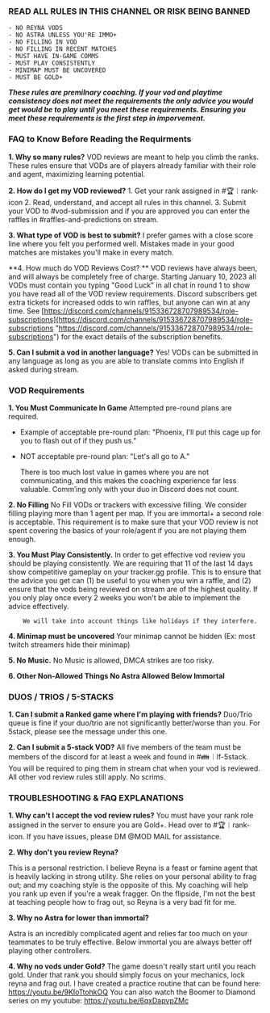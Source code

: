 ### READ ALL RULES IN THIS CHANNEL OR RISK BEING BANNED
    - NO REYNA VODS 
    - NO ASTRA UNLESS YOU'RE IMMO+ 
    - NO FILLING IN VOD 
	- NO FILLING IN RECENT MATCHES 
    - MUST HAVE IN-GAME COMMS 
    - MUST PLAY CONSISTENTLY 
    - MINIMAP MUST BE UNCOVERED 
    - MUST BE GOLD+ 

***These rules are premilnary coaching. If your vod and playtime consistency does not meet the requirements the only advice you would get would be to play until you meet these requirements. Ensuring you meet these requirements is the first step in imporvement.***

### FAQ to Know Before Reading the Requirments

**1. Why so many rules?**
	VOD reviews are meant to help you climb the ranks. These rules ensure that VODs are of players already familiar with their role and agent, maximizing learning potential.  

**2. How do I get my VOD reviewed?**
	1. Get your rank assigned in #🏆︱rank-icon 
	2. Read, understand, and accept all rules in this channel.
	3. Submit your VOD to #vod-submission and if you are approved you can enter the raffles in #raffles-and-predictions on stream.

**3. What type of VOD is best to submit?**
	I prefer games with a close score line where you felt you performed well. Mistakes made in your good matches are mistakes you'll make in every match. 
	
**4. How much do VOD Reviews Cost? **
	VOD reviews have always been, and will always be completely free of charge. Starting January 10, 2023 all VODs must contain you typing "Good Luck" in all chat in round 1 to show you have read all of the VOD review requirements. Discord subscribers get extra tickets for increased odds to win raffles, but anyone can win at any time. See [https://discord.com/channels/915336728707989534/role-subscriptions](https://discord.com/channels/915336728707989534/role-subscriptions "https://discord.com/channels/915336728707989534/role-subscriptions") for the exact details of the subscription benefits. 
	
 **5. Can I submit a vod in another language?**
 Yes! VODs can be submitted in any language as long as you are able to translate comms into English if asked during stream. 
 
	

### VOD Requirements 
**1. You Must Communicate In Game**
Attempted pre-round plans are required. 
- Example of acceptable pre-round plan: "Phoenix, I'll put this cage up for you to flash out of if they push us."
- NOT acceptable pre-round plan: "Let's all go to A."

	There is too much lost value in games where you are not communicating, and this makes the coaching experience far less valuable. Comm’ing only with your duo in Discord does not count. 
	
**2. No Filling**
	No Fill VODs or trackers with excessive filling.  We consider filling playing more than 1 agent per map. 
	If you are immortal+ a second role is acceptable. This requirement is to make sure that your VOD review is not spent covering the basics of your role/agent if you are not playing them enough. 

**3. You Must Play Consistently.**
		In order to get effective vod review you should be playing consistently. We are requiring that 11 of the last 14 days show competitive gameplay on your tracker.gg profile. This is to ensure that the advice you get can (1) be useful to you when you win a raffle, and (2) ensure that the vods being reviewed on stream are of the highest quality. If you only play once every 2 weeks you won't be able to implement the advice effectively.
		
		We will take into account things like holidays if they interfere.
		
**4. Minimap must be uncovered**
	Your minimap cannot be hidden  (Ex: most twitch streamers hide their minimap)
	
**5. No Music.**
    No Music is allowed, DMCA strikes are too risky.
    
**6. Other Non-Allowed Things
No Astra Allowed Below Immortal**

    
### DUOS / TRIOS / 5-STACKS
    
**1. Can I submit a Ranked game where I'm playing with friends?** 
	Duo/Trio queue is fine if your duo/trio are not significantly better/worse than you. For 5stack, please see the message under this one. 
	
**2. Can I submit a 5-stack VOD?** 
	All five members of the team must be members of the discord for at least a week and found in #👪︱lf-5stack. You will be required to ping them in stream chat when your vod is reviewed. All other vod review rules still apply. No scrims.

	
### TROUBLESHOOTING & FAQ EXPLANATIONS

**1. Why can't I accept the vod review rules?** 
You must have your rank role assigned in the server to ensure you are Gold+. Head over to #🏆︱rank-icon. If you have issues, please DM @MOD MAIL for assistance. 

**2. Why don't you review Reyna?** 

This is a personal restriction. I believe Reyna is a feast or famine agent that is heavily lacking in strong utility. She relies on your personal ability to frag out; and my coaching style is the opposite of this. My coaching will help you rank up even if you're a weak fragger. On the flipside, I'm not the best at teaching people how to frag out, so Reyna is a very bad fit for me. 

**3. Why no Astra for lower than immortal?** 

Astra is an incredibly complicated agent and relies far too much on your teammates to be truly effective. Below immortal you are always better off playing other controllers.

**4. Why no vods under Gold?**
	The game doesn't really start until you reach gold. Under that rank you should simply focus on your mechanics, lock reyna and frag out. I have created a practice routine that can be found here: https://youtu.be/9KIoTtohkOQ 
	You can also watch the Boomer to Diamond series on my youtube: https://youtu.be/6qxDapvpZMc

